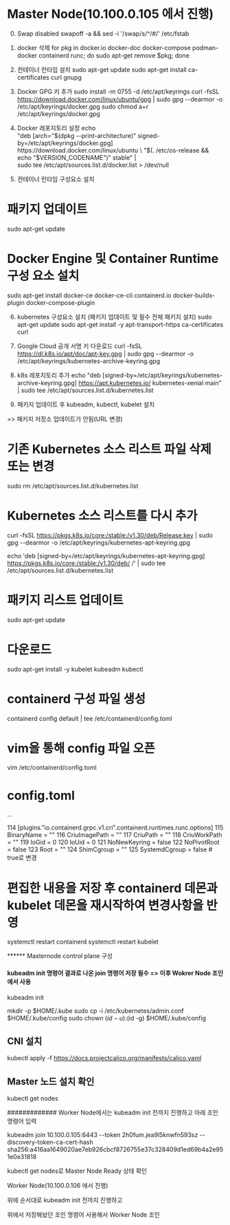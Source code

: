 # Master Node(10.100.0.105 에서 진행)

0) Swap disabled
swapoff -a && sed -i '/swap/s/^/#/' /etc/fstab

1) docker 삭제
for pkg in docker.io docker-doc docker-compose podman-docker containerd runc; do sudo apt-get remove $pkg; done

2) 컨테이너 런타임 설치
sudo apt-get update
sudo apt-get install ca-certificates curl gnupg

3) Docker GPG 키 추가
sudo install -m 0755 -d /etc/apt/keyrings
curl -fsSL https://download.docker.com/linux/ubuntu/gpg | sudo gpg --dearmor -o /etc/apt/keyrings/docker.gpg
sudo chmod a+r /etc/apt/keyrings/docker.gpg

4) Docker 레포지토리 설정
echo \
  "deb [arch="$(dpkg --print-architecture)" signed-by=/etc/apt/keyrings/docker.gpg] https://download.docker.com/linux/ubuntu \
  "$(. /etc/os-release && echo "$VERSION_CODENAME")" stable" | \
  sudo tee /etc/apt/sources.list.d/docker.list > /dev/null

5) 컨테이너 런타임 구성요소 설치

# 패키지 업데이트
sudo apt-get update

# Docker Engine 및 Container Runtime 구성 요소 설치
sudo apt-get install docker-ce docker-ce-cli containerd.io docker-buildx-plugin docker-compose-plugin

6) kubernetes 구성요소 설치 (패키지 업데이트 및 필수 전체 패키지 설치)
sudo apt-get update
sudo apt-get install -y apt-transport-https ca-certificates curl

7) Google Cloud 공개 서명 키 다운로드
curl -fsSL https://dl.k8s.io/apt/doc/apt-key.gpg | sudo gpg --dearmor -o /etc/apt/keyrings/kubernetes-archive-keyring.gpg

8) k8s 레포지토리 추가
echo "deb [signed-by=/etc/apt/keyrings/kubernetes-archive-keyring.gpg] https://apt.kubernetes.io/ kubernetes-xenial main" | sudo tee /etc/apt/sources.list.d/kubernetes.list

9) 패키지 업데이트 후 kubeadm, kubectl, kubelet 설치

=> 패키지 저장소 업데이트가 안됨(URL 변경)

# 기존 Kubernetes 소스 리스트 파일 삭제 또는 변경
sudo rm /etc/apt/sources.list.d/kubernetes.list

# Kubernetes 소스 리스트를 다시 추가
curl -fsSL https://pkgs.k8s.io/core:/stable:/v1.30/deb/Release.key | sudo gpg --dearmor -o /etc/apt/keyrings/kubernetes-apt-keyring.gpg

echo 'deb [signed-by=/etc/apt/keyrings/kubernetes-apt-keyring.gpg] https://pkgs.k8s.io/core:/stable:/v1.30/deb/ /' | sudo tee /etc/apt/sources.list.d/kubernetes.list

# 패키지 리스트 업데이트
sudo apt-get update

# 다운로드
sudo apt-get install -y kubelet kubeadm kubectl

# containerd 구성 파일 생성
containerd config default | tee /etc/containerd/config.toml

# vim을 통해 config 파일 오픈
vim /etc/containerd/config.toml

# config.toml

...

114 [plugins."io.containerd.grpc.v1.cri".containerd.runtimes.runc.options]
115		BinaryName = ""
116 	CriuImagePath = ""
117 	CriuPath = ""
118 	CriuWorkPath = ""
119 	IoGid = 0
120 	IoUid = 0
121 	NoNewKeyring = false
122 	NoPivotRoot = false
123 	Root = ""
124 	ShimCgroup = ""
125 	SystemdCgroup = false # true로 변경

# 편집한 내용을 저장 후 containerd 데몬과 kubelet 데몬을 재시작하여 변경사항을 반영

systemctl restart containerd
systemctl restart kubelet

****** Masternode control plane 구성

#### kubeadm init 명령어 결과로 나온 join 명령어 저장 필수 => 이후 Wokrer Node 조인에서 사용

kubeadm init

mkdir -p $HOME/.kube
sudo cp -i /etc/kubernetes/admin.conf $HOME/.kube/config
sudo chown $(id -u):$(id -g) $HOME/.kube/config

## CNI 설치

kubectl apply -f https://docs.projectcalico.org/manifests/calico.yaml

## Master 노드 설치 확인

kubectl get nodes

############# Worker Node에서는 kubeadm init 전까지 진행하고 아래 조인 명령어 입력

kubeadm join 10.100.0.105:6443 --token 2h0fum.jea9l5knwfn593sz --discovery-token-ca-cert-hash sha256:a416aa1649020ae7eb926cbcf8726755e37c328409d1ed69b4a2e951e0e31818

kubectl get nodes로 Master Node Ready 상태 확인

Worker Node(10.100.0.106 에서 진행)

위에 순서대로 kubeadm init 전까지 진행하고

위에서 저장해놨던 조인 명령어 사용해서 Worker Node 조인
